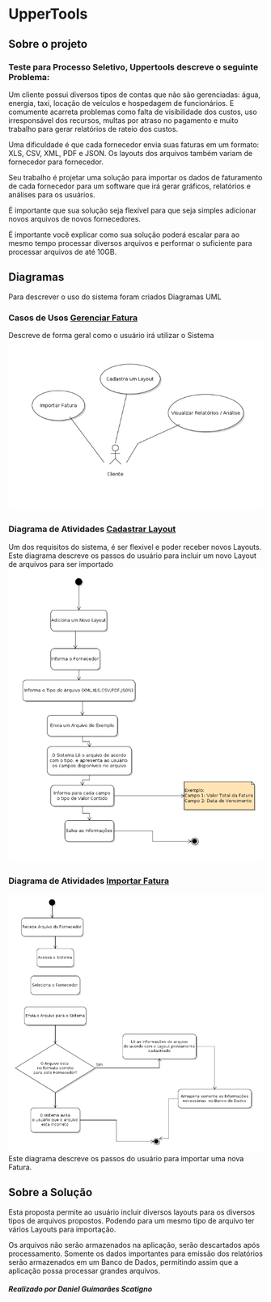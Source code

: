 # UpperTools

## Sobre o projeto
### Teste para Processo Seletivo, Uppertools descreve o seguinte Problema:
Um cliente possui diversos tipos de contas que não são gerenciadas: água, energia, taxi, locação de veículos e hospedagem de funcionários. E comumente acarreta problemas como falta de visibilidade dos custos, uso irresponsável dos recursos, multas por atraso no pagamento e muito trabalho para gerar relatórios de rateio dos custos.

Uma dificuldade é que cada fornecedor envia suas faturas em um formato: XLS, CSV, XML, PDF e JSON. Os layouts dos arquivos também variam de fornecedor para fornecedor.

Seu trabalho é projetar uma solução para importar os dados de faturamento de cada fornecedor para um software que irá gerar gráficos, relatórios e análises para os usuários.

É importante que sua solução seja flexível para que seja simples adicionar novos arquivos de novos fornecedores.

É importante você explicar como sua solução poderá escalar para ao mesmo tempo processar diversos arquivos e performar o suficiente para processar arquivos de até 10GB.


## Diagramas
Para descrever o uso do sistema foram criados Diagramas UML


###  Casos de Usos [Gerenciar Fatura](GerenciarFaturas.png) 
Descreve de forma geral como o usuário irá utilizar o Sistema
![alt text](GerenciarFaturas.png)

###  Diagrama de Atividades [Cadastrar Layout](CadastrarLayout.png) 
Um dos requisitos do sistema, é ser flexivel e poder receber novos Layouts. Este diagrama descreve os passos do usuário para incluir um novo Layout de arquivos para ser importado
![alt text](CadastrarLayout.png)

###  Diagrama de Atividades [Importar Fatura](ImportarFatura.png) 
![alt text](ImportarFatura.png)
Este diagrama descreve os passos do usuário para importar uma nova Fatura.

## Sobre a Solução
Esta proposta permite ao usuário incluir diversos layouts para os diversos tipos de arquivos propostos. Podendo para um mesmo tipo de arquivo ter vários Layouts para importação.

Os arquivos não serão armazenados na aplicação, serão descartados após processamento. Somente os dados importantes para emissão dos relatórios serão armazenados em um Banco de Dados, permitindo assim que a aplicação possa processar grandes arquivos.


##### Realizado por Daniel Guimarães Scatigno